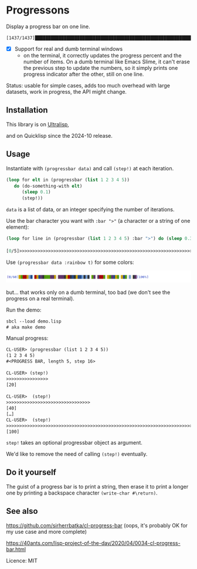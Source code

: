 # Progressons

Display a progress bar on one line.

    [1437/1437]██████████████████████████████████████████████████████████████████████████[100%]

- [X] Support for real and dumb terminal windows
  - on the terminal, it correctly updates the progress percent and the number of items. On a dumb terminal like Emacs Slime, it can't erase the previous step to update the numbers, so it simply prints one progress indicator after the other, still on one line.

Status: usable for simple cases, adds too much overhead with large datasets, work in progress, the API might change.

## Installation

This library is on [Ultralisp](https://ultralisp.org/github),

and on Quicklisp since the 2024-10 release.

## Usage

Instantiate with `(progressbar data)` and call `(step!)` at each iteration.

~~~lisp
(loop for elt in (progressbar (list 1 2 3 4 5))
   do (do-something-with elt)
      (sleep 0.1)
      (step!))
~~~

`data` is a list of data, or an integer specifying the number of iterations.

Use the bar character you want with `:bar ">"` (a character or a string of one element):

~~~lisp
(loop for line in (progressbar (list 1 2 3 4 5) :bar ">") do (sleep 0.3) (step!))

[0/5]>>>>>>>>>>>>>>>>>>>>>>>>>>>>>>>>>>>>>>>>>>>>>>>>>>>>>>>>>>>>>>>>>>>>>>>>>>>>>>>>[100%]
~~~

Use `(progressbar data :rainbow t)` for some colors:

![](progressons-colorful.png)

but… that works only on a dumb terminal, too bad (we don't see the progress on a real terminal).

Run the demo:

    sbcl --load demo.lisp
    # aka make demo

Manual progress:

```
CL-USER> (progressbar (list 1 2 3 4 5))
(1 2 3 4 5)
#<PROGRESS BAR, length 5, step 16>

CL-USER> (step!)
>>>>>>>>>>>>>>>>                                                                [20]

CL-USER>  (step!)
>>>>>>>>>>>>>>>>>>>>>>>>>>>>>>>>                                                [40]
[…]
CL-USER>  (step!)
>>>>>>>>>>>>>>>>>>>>>>>>>>>>>>>>>>>>>>>>>>>>>>>>>>>>>>>>>>>>>>>>>>>>>>>>>>>>>>>>[100]
```

`step!` takes an optional progressbar object as argument.

We'd like to remove the need of calling `(step!)` eventually.


## Do it yourself

The guist of a progress bar is to print a string, then erase it to
print a longer one by printing a backspace character `(write-char #\return)`.

## See also

https://github.com/sirherrbatka/cl-progress-bar (oops, it's probably OK for my use case and more complete)

https://40ants.com/lisp-project-of-the-day/2020/04/0034-cl-progress-bar.html

Licence: MIT

